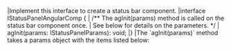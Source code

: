 <framework-specific-section frameworks="angular">
|Implement this interface to create a status bar component.
</framework-specific-section>

<framework-specific-section frameworks="angular">
<snippet transform={false} language="ts">
|interface IStatusPanelAngularComp {
|    /** The agInit(params) method is called on the status bar component once.
|        See below for details on the parameters. */
|    agInit(params: IStatusPanelParams): void;
|}
</snippet>
</framework-specific-section>

<framework-specific-section frameworks="angular">
|The `agInit(params)` method takes a params object with the items listed below:
</framework-specific-section>
